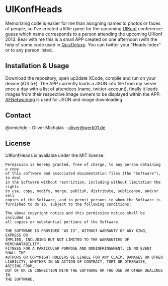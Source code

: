 # UIKonfHeads

Memorizing code is easier for me than assigning names to photos or faces of people, so I've created a little game for the upcoming [UIKonf](http://www.uikonf.com) conference: guess which name corresponds to a person attending the upcoming UIKonf 2013. Bear with me this is a small APP created on one afternoon (with the help of some code used in [QuizDeluxe](http://www.quizdeluxe.de). You can twitter your "Heads Index" or to any person listed.

## Installation & Usage

Download the repository, open up2date XCode, compile and run on your device (iOS 5+). The APP currently loads a JSON info file from my server once a day with a list of attendees (name, twitter-account), finally it loads images from their respective image owners to be displayed within the APP. [AFNetworking](https://github.com/AFNetworking/AFNetworking) is used for JSON and image downloading.

## Contact

@omichde - Oliver Michalak - oliver@werk01.de

## License


UIKonfHeads is available under the MIT license:

	Permission is hereby granted, free of charge, to any person obtaining a copy
	of this software and associated documentation files (the "Software"), to deal
	in the Software without restriction, including without limitation the rights
	to use, copy, modify, merge, publish, distribute, sublicense, and/or sell
	copies of the Software, and to permit persons to whom the Software is
	furnished to do so, subject to the following conditions:

	The above copyright notice and this permission notice shall be included in
	all copies or substantial portions of the Software.

	THE SOFTWARE IS PROVIDED "AS IS", WITHOUT WARRANTY OF ANY KIND, EXPRESS OR
	IMPLIED, INCLUDING BUT NOT LIMITED TO THE WARRANTIES OF MERCHANTABILITY,
	FITNESS FOR A PARTICULAR PURPOSE AND NONINFRINGEMENT. IN NO EVENT SHALL THE
	AUTHORS OR COPYRIGHT HOLDERS BE LIABLE FOR ANY CLAIM, DAMAGES OR OTHER
	LIABILITY, WHETHER IN AN ACTION OF CONTRACT, TORT OR OTHERWISE, ARISING FROM,
	OUT OF OR IN CONNECTION WITH THE SOFTWARE OR THE USE OR OTHER DEALINGS IN
	THE SOFTWARE.
